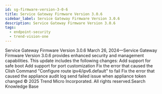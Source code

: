 ```yaml
---
id: sg-firmware-version-3-0-6
title: Service Gateway Firmware Version 3.0.6
sidebar_label: Service Gateway Firmware Version 3.0.6
description: Service Gateway Firmware Version 3.0.6
tags:
  - endpoint-security
  - trend-vision-one
---
```


 Service Gateway Firmware Version 3.0.6 March 26, 2024—Service Gateway Firmware Version 3.0.6 provides enhanced security and management capabilities. This update includes the following changes: Add support for safe boot Add support for port customization Fix the error that caused the Clish Command "Configure route ipv4/ipv6.default" to fail Fix the error that caused the appliance audit log send failed issue when appliance token changed © 2025 Trend Micro Incorporated. All rights reserved.Search Knowledge Base